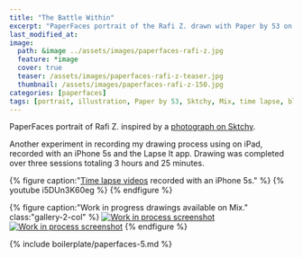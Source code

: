 ```yaml
---
title: "The Battle Within"
excerpt: "PaperFaces portrait of the Rafi Z. drawn with Paper by 53 on an iPad."
last_modified_at: 
image: 
  path: &image ../assets/images/paperfaces-rafi-z.jpg 
  feature: *image
  cover: true
  teaser: /assets/images/paperfaces-rafi-z-teaser.jpg
  thumbnail: /assets/images/paperfaces-rafi-z-150.jpg
categories: [paperfaces]
tags: [portrait, illustration, Paper by 53, Sktchy, Mix, time lapse, black and white]
---
```


PaperFaces portrait of Rafi Z. inspired by a [photograph on Sktchy](http://sktchy.com/WsDAeD ).

Another experiment in recording my drawing process using on iPad, recorded with an iPhone 5s and the Lapse It app. Drawing was completed over three sessions totaling 3 hours and 25 minutes.

{% figure caption:"[Time lapse videos](https://www.youtube.com/watch?v=9RTXF6wLMjw&list=PLaLqP2ipMLc6UugVLyTwWTiFtmmZzj7ao) recorded with an iPhone 5s." %}
{% youtube i5DUn3K60eg %}
{% endfigure %}

{% figure caption:"Work in progress drawings available on Mix." class:"gallery-2-col" %}
[![Work in process screenshot](/assets/images/paperfaces-rafi-z-process-1-600.jpg)](https://mix.fiftythree.com/11098-Michael-Rose/2359890) [![Work in process screenshot](/assets/images/paperfaces-rafi-z-process-2-600.jpg)](https://mix.fiftythree.com/11098-Michael-Rose/2370683)
{% endfigure %}

{% include boilerplate/paperfaces-5.md %}
